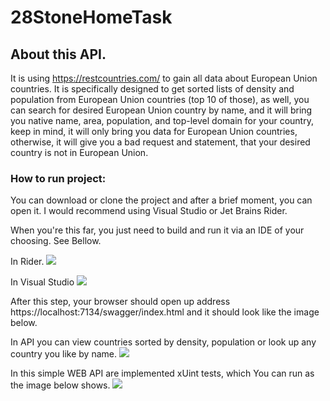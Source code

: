 # 28StoneHomeTask
## About this API.
It is using https://restcountries.com/ to gain all data about European Union countries. 
It is specifically designed to get sorted lists of density and population from European Union countries (top 10 of those), as well,
you can search for desired European Union country by name, and it will bring you native name, area, population, and top-level domain for your country,
keep in mind, it will only bring you data for European Union countries, otherwise, it will give you a bad request and statement, that your desired country is not in European Union.

### How to run project:
You can download or clone the project and after a brief moment, you can open it. I would recommend using Visual Studio or Jet Brains Rider.

When you're this far, you just need to build and run it via an IDE of your choosing. See Bellow.

In Rider.
<img src="https://i.ibb.co/ckKYFjW/RiderRun.png"/>

In Visual Studio
<img src="https://i.ibb.co/bKqW1Lx/VSRun.png"/>

After this step, your browser should open up address https://localhost:7134/swagger/index.html and it should look like the image below.

In API you can view countries sorted by density, population or look up any country you like by name.
<img src="https://i.ibb.co/b736Fjd/swagger.png"/>

In this simple WEB API are implemented xUint tests, which You can run as the image below shows.
<img src="https://i.ibb.co/MVNnxch/tests.png"/>
